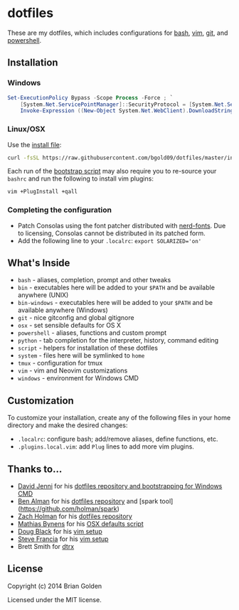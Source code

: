 # dotfiles

These are my dotfiles, which includes configurations for [bash](https://www.gnu.org/software/bash/bash.html),
[vim](http://vim.org), [git](http://git-scm.org), and [powershell](https://docs.microsoft.com/en-us/powershell/scripting/overview).

## Installation

### Windows

```powershell
Set-ExecutionPolicy Bypass -Scope Process -Force ; `
    [System.Net.ServicePointManager]::SecurityProtocol = [System.Net.ServicePointManager]::SecurityProtocol -bor 3072 ; `
    Invoke-Expression ((New-Object System.Net.WebClient).DownloadString('https://raw.githubusercontent.com/bgold09/dotfiles/master/install.ps1'))
```

### Linux/OSX

Use the [install file](https://github.com/bgold09/dotfiles/blob/master/install.sh):

```sh
curl -fsSL https://raw.githubusercontent.com/bgold09/dotfiles/master/install.sh | sh
```

Each run of the [bootstrap script](https://github.com/bgold09/dotfiles/blob/master/bootstrap.sh) may also require you to re-source your ```bashrc``` and run the following to install vim plugins:

```sh
vim +PlugInstall +qall
```

### Completing the configuration

* Patch Consolas using the font patcher distributed with [nerd-fonts](https://github.com/ryanoasis/nerd-fonts).
  Due to licensing, Consolas cannot be distributed in its patched form.
* Add the following line to your ```.localrc```: ```export SOLARIZED='on'```

## What's Inside

* ```bash``` - aliases, completion, prompt and other tweaks
* ```bin``` - executables here will be added to your ```$PATH``` and be available anywhere (UNIX)
* ```bin-windows``` - executables here will be added to your ```$PATH``` and be available anywhere (Windows)
* ```git``` - nice gitconfig and global gitignore
* ```osx``` - set sensible defaults for OS X
* ```powershell``` - aliases, functions and custom prompt
* ```python``` - tab completion for the interpreter, history, command editing
* ```script``` - helpers for installation of these dotfiles
* ```system``` - files here will be symlinked to ```home```
* ```tmux``` - configuration for tmux
* ```vim``` - vim and Neovim customizations
* ```windows``` - environment for Windows CMD

## Customization

To customize your installation, create any of the following files in your home directory and make the desired changes:
* ```.localrc```: configure bash; add/remove aliases, define functions, etc. 
* `.plugins.local.vim`: add `Plug` lines to add more vim plugins.

## Thanks to...

* [David Jenni](https://github.com/davidjenni) for his [dotfiles repository and bootstrapping for Windows CMD](https://github.com/davidjenni/dotfiles)
* [Ben Alman](http://benalman.com/) for his [dotfiles repository](https://github.com/cowboy/dotfiles) and [spark tool] (https://github.com/holman/spark)
* [Zach Holman](http://zachholman.com/) for his [dotfiles repository](https://github.com/holman/dotfiles)
* [Mathias Bynens](http://mathiasbynens.be/) for his [OSX defaults script](https://github.com/mathiasbynens/dotfiles/blob/master/.osx)
* [Doug Black](http://dougblack.io/words/a-good-vimrc.html) for his [vim setup](http://dougblack.io/words/a-good-vimrc.html)
* [Steve Francia](http://spf13.com/) for his [vim setup](http://spf13.com/post/ultimate-vim-config/)
* Brett Smith for [dtrx](http://brettcsmith.org/2007/dtrx)

## License

Copyright (c) 2014 Brian Golden

Licensed under the MIT license. 
